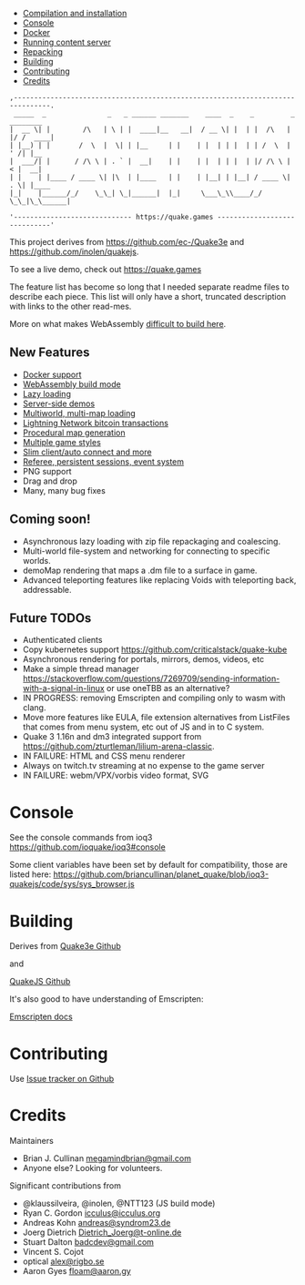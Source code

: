 
- [Compilation and installation](#compilation-and-installation)
- [Console](#console)
- [Docker](#docker)
- [Running content server](#running-content-server)
- [Repacking](#repacking)
- [Building](#building)
- [Contributing](#contributing)
- [Credits](#credits)

```
,-------------------------------------------------------------------------------.
 _____  _               _   _ ______ _______    ____  _    _         _  ________ 
|  __ \| |        /\   | \ | |  ____|__   __|  / __ \| |  | |  /\   | |/ /  ____|
| |__) | |       /  \  |  \| | |__     | |    | |  | | |  | | /  \  | ' /| |__   
|  ___/| |      / /\ \ | . ` |  __|    | |    | |  | | |  | |/ /\ \ |  < |  __|  
| |    | |____ / ____ \| |\  | |____   | |    | |__| | |__| / ____ \| . \| |____ 
|_|    |______/_/    \_\_| \_|______|  |_|     \___\_\\____/_/    \_\_|\_\______|

'----------------------------- https://quake.games -----------------------------'
```


This project derives from https://github.com/ec-/Quake3e and https://github.com/inolen/quakejs.

To see a live demo, check out https://quake.games

The feature list has become so long that I needed separate readme files to describe each piece. This list will only have a short, truncated description with links to the other read-mes.

More on what makes WebAssembly [difficult to build here](./docs/quakejs.md).

## New Features

  * [Docker support](./docs/docker.md)
  * [WebAssembly build mode](./docs/quakejs.md)
  * [Lazy loading](./docs/lazyloading.md)
  * [Server-side demos](./docs/demos.md)
  * [Multiworld, multi-map loading](./docs/multiworld.md)
  * [Lightning Network bitcoin transactions](./docs/payments.md)
  * [Procedural map generation](./docs/procedural.md)
  * [Multiple game styles](./docs/games.md)
  * [Slim client/auto connect and more](./docs/client.md)
  * [Referee, persistent sessions, event system](./docs/server.md)
  * PNG support
  * Drag and drop
  * Many, many bug fixes


## Coming soon!
  
  * Asynchronous lazy loading with zip file repackaging and coalescing.
  * Multi-world file-system and networking for connecting to specific worlds.
  * demoMap rendering that maps a .dm file to a surface in game.
  * Advanced teleporting features like replacing Voids with teleporting back, addressable.

## Future TODOs

  * Authenticated clients
  * Copy kubernetes support https://github.com/criticalstack/quake-kube
  * Asynchronous rendering for portals, mirrors, demos, videos, etc
  * Make a simple thread manager https://stackoverflow.com/questions/7269709/sending-information-with-a-signal-in-linux or use oneTBB as an alternative?
  * IN PROGRESS: removing Emscripten and compiling only to wasm with clang.
  * Move more features like EULA, file extension alternatives from ListFiles that comes from menu system, etc out of JS and in to C system.
  * Quake 3 1.16n and dm3 integrated support from https://github.com/zturtleman/lilium-arena-classic.
  * IN FAILURE: HTML and CSS menu renderer
  * Always on twitch.tv streaming at no expense to the game server
  * IN FAILURE: webm/VPX/vorbis video format, SVG


# Console

See the console commands from ioq3 https://github.com/ioquake/ioq3#console

Some client variables have been set by default for compatibility, those are listed here:
https://github.com/briancullinan/planet_quake/blob/ioq3-quakejs/code/sys/sys_browser.js


# Building

Derives from [Quake3e Github](https://github.com/ec-/Quake3e#build-instructions)

and

[QuakeJS Github](https://github.com/inolen/quakejs#building-binaries)

It's also good to have understanding of Emscripten:

[Emscripten docs](https://emscripten.org/docs/building_from_source/toolchain_what_is_needed.html)


# Contributing

Use [Issue tracker on Github](https://github.com/briancullinan/planet_quake/issues)

# Credits

Maintainers

  * Brian J. Cullinan <megamindbrian@gmail.com>
  * Anyone else? Looking for volunteers.

Significant contributions from

  * @klaussilveira, @inolen, @NTT123 (JS build mode)
  * Ryan C. Gordon <icculus@icculus.org>
  * Andreas Kohn <andreas@syndrom23.de>
  * Joerg Dietrich <Dietrich_Joerg@t-online.de>
  * Stuart Dalton <badcdev@gmail.com>
  * Vincent S. Cojot <vincent at cojot dot name>
  * optical <alex@rigbo.se>
  * Aaron Gyes <floam@aaron.gy>
